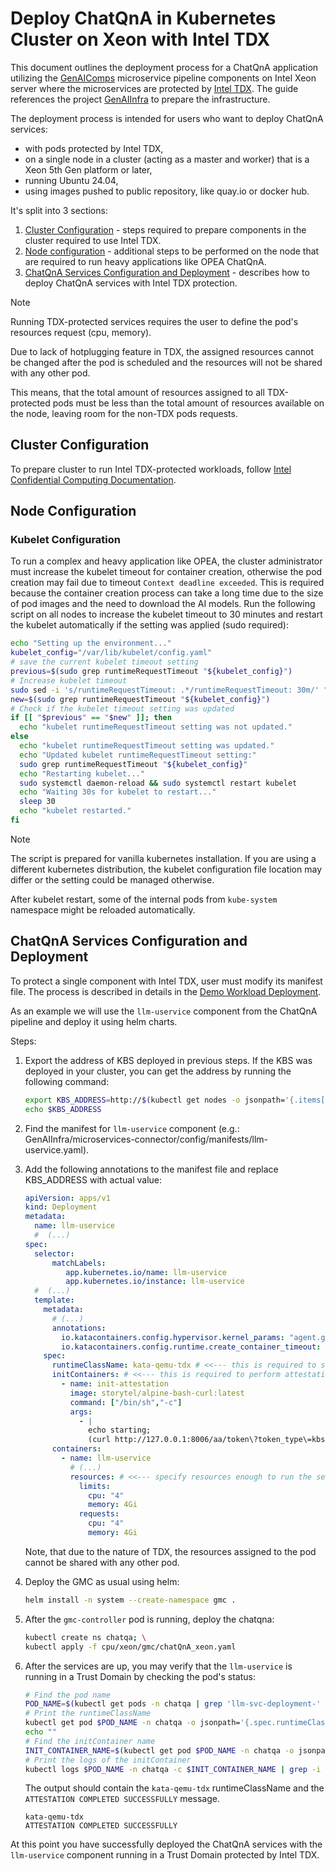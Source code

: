 # Deploy ChatQnA in Kubernetes Cluster on Xeon with Intel TDX

This document outlines the deployment process for a ChatQnA application utilizing the [GenAIComps](https://github.com/opea-project/GenAIComps.git) microservice pipeline components on Intel Xeon server where the microservices are protected by [Intel TDX](https://www.intel.com/content/www/us/en/developer/tools/trust-domain-extensions/overview.html).
The guide references the project [GenAIInfra](https://github.com/opea-project/GenAIInfra.git) to prepare the infrastructure. 

The deployment process is intended for users who want to deploy ChatQnA services:

- with pods protected by Intel TDX,
- on a single node in a cluster (acting as a master and worker) that is a Xeon 5th Gen platform or later,
- running Ubuntu 24.04,
- using images pushed to public repository, like quay.io or docker hub.

It's split into 3 sections:

1. [Cluster Configuration](#cluster-configuration) - steps required to prepare components in the cluster required to use Intel TDX.
2. [Node configuration](#node-configuration) - additional steps to be performed on the node that are required to run heavy applications like OPEA ChatQnA.
3. [ChatQnA Services Configuration and Deployment](#chatqna-services-configuration-and-deployment) - describes how to deploy ChatQnA services with Intel TDX protection.

> [!NOTE]
> Running TDX-protected services requires the user to define the pod's resources request (cpu, memory).
>
> Due to lack of hotplugging feature in TDX, the assigned resources cannot be changed after the pod is scheduled and the resources will not be shared with any other pod.
>
> This means, that the total amount of resources assigned to all TDX-protected pods must be less than the total amount of resources available on the node, leaving room for the non-TDX pods requests.


## Cluster Configuration

To prepare cluster to run Intel TDX-protected workloads, follow [Intel Confidential Computing Documentation](https://cc-enabling.trustedservices.intel.com/intel-confidential-containers-guide/01/introduction/index.html).


## Node Configuration


### Kubelet Configuration

To run a complex and heavy application like OPEA, the cluster administrator must increase the kubelet timeout for container creation, otherwise the pod creation may fail due to timeout `Context deadline exceeded`.
This is required because the container creation process can take a long time due to the size of pod images and the need to download the AI models.
Run the following script on all nodes to increase the kubelet timeout to 30 minutes and restart the kubelet automatically if the setting was applied (sudo required):

```bash
echo "Setting up the environment..."
kubelet_config="/var/lib/kubelet/config.yaml"
# save the current kubelet timeout setting
previous=$(sudo grep runtimeRequestTimeout "${kubelet_config}")
# Increase kubelet timeout
sudo sed -i 's/runtimeRequestTimeout: .*/runtimeRequestTimeout: 30m/' "${kubelet_config}"
new=$(sudo grep runtimeRequestTimeout "${kubelet_config}")
# Check if the kubelet timeout setting was updated
if [[ "$previous" == "$new" ]]; then
  echo "kubelet runtimeRequestTimeout setting was not updated."
else
  echo "kubelet runtimeRequestTimeout setting was updated."
  echo "Updated kubelet runtimeRequestTimeout setting:"
  sudo grep runtimeRequestTimeout "${kubelet_config}"
  echo "Restarting kubelet..."
  sudo systemctl daemon-reload && sudo systemctl restart kubelet
  echo "Waiting 30s for kubelet to restart..."
  sleep 30
  echo "kubelet restarted."
fi
```

> [!NOTE]
> The script is prepared for vanilla kubernetes installation.
> If you are using a different kubernetes distribution, the kubelet configuration file location may differ or the setting could be managed otherwise.
>
> After kubelet restart, some of the internal pods from `kube-system` namespace might be reloaded automatically.


## ChatQnA Services Configuration and Deployment

To protect a single component with Intel TDX, user must modify its manifest file.
The process is described in details in the [Demo Workload Deployment](https://cc-enabling.trustedservices.intel.com/intel-confidential-containers-guide/03/demo_workload_deployment/#pod-isolated-by-kata-containers-protected-with-intel-tdx-and-quote-verified-using-intel-trust-authority).

As an example we will use the `llm-uservice` component from the ChatQnA pipeline and deploy it using helm charts.

Steps:

1. Export the address of KBS deployed in previous steps.
   If the KBS was deployed in your cluster, you can get the address by running the following command:

    ```bash
    export KBS_ADDRESS=http://$(kubectl get nodes -o jsonpath='{.items[0].status.addresses[0].address}'):$(kubectl get svc kbs -n coco-tenant -o jsonpath='{.spec.ports[0].nodePort}'); \
    echo $KBS_ADDRESS
    ```
   
2. Find the manifest for `llm-uservice` component (e.g.: GenAIInfra/microservices-connector/config/manifests/llm-uservice.yaml).
3. Add the following annotations to the manifest file and replace KBS_ADDRESS with actual value:

   ```yaml
   apiVersion: apps/v1
   kind: Deployment
   metadata:
     name: llm-uservice
     #  (...)
   spec:
     selector:
         matchLabels:
            app.kubernetes.io/name: llm-uservice
            app.kubernetes.io/instance: llm-uservice
     #  (...)
     template:
       metadata:
         # (...)
         annotations:
           io.katacontainers.config.hypervisor.kernel_params: "agent.guest_components_rest_api=all agent.aa_kbc_params=cc_kbc::<KBS_ADDRESS>" # <<--- enable attestation through KBS and provide the KBS address to the pod
           io.katacontainers.config.runtime.create_container_timeout: "600" # <<--- increase the timeout for container creation
       spec:
         runtimeClassName: kata-qemu-tdx # <<--- this is required to start the pod in Trust Domain (TD, virtual machine protected with Intel TDX)
         initContainers: # <<--- this is required to perform attestation before the main container starts
           - name: init-attestation
             image: storytel/alpine-bash-curl:latest
             command: ["/bin/sh","-c"]
             args:
               - |
                 echo starting;
                 (curl http://127.0.0.1:8006/aa/token\?token_type\=kbs | grep -iv "get token failed" | grep -iv "error" | grep -i token && echo "ATTESTATION COMPLETED SUCCESSFULLY") || (echo "ATTESTATION FAILED" && exit 1); 
         containers:
           - name: llm-uservice
             # (...)
             resources: # <<--- specify resources enough to run the service efficiently (memory must be at least 2x the image size)
               limits:
                 cpu: "4"
                 memory: 4Gi
               requests:
                 cpu: "4"
                 memory: 4Gi
   ```

   Note, that due to the nature of TDX, the resources assigned to the pod cannot be shared with any other pod.

4. Deploy the GMC as usual using helm:

    ```bash
    helm install -n system --create-namespace gmc .
    ```
   
5. After the `gmc-controller` pod is running, deploy the chatqna:

   ```bash
   kubectl create ns chatqa; \
   kubectl apply -f cpu/xeon/gmc/chatQnA_xeon.yaml
   ```
   
6. After the services are up, you may verify that the `llm-uservice` is running in a Trust Domain by checking the pod's status:

    ```bash
    # Find the pod name
    POD_NAME=$(kubectl get pods -n chatqa | grep 'llm-svc-deployment-' | awk '{print $1}')
    # Print the runtimeClassName
    kubectl get pod $POD_NAME -n chatqa -o jsonpath='{.spec.runtimeClassName}'
    echo ""
    # Find the initContainer name
    INIT_CONTAINER_NAME=$(kubectl get pod $POD_NAME -n chatqa -o jsonpath='{.spec.initContainers[0].name}')
    # Print the logs of the initContainer
    kubectl logs $POD_NAME -n chatqa -c $INIT_CONTAINER_NAME | grep -i attestation
    ```
   
   The output should contain the `kata-qemu-tdx` runtimeClassName and the `ATTESTATION COMPLETED SUCCESSFULLY` message.
   
   ```text
   kata-qemu-tdx
   ATTESTATION COMPLETED SUCCESSFULLY
   ```

At this point you have successfully deployed the ChatQnA services with the `llm-uservice` component running in a Trust Domain protected by Intel TDX. 

